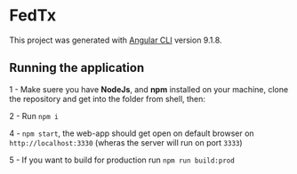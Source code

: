 # FedTx

This project was generated with [Angular CLI](https://github.com/angular/angular-cli) version 9.1.8.

## Running the application

1 - Make suere you have **NodeJs**, and **npm** installed on your machine, clone the repository and get into the folder from shell, then:

2 - Run `npm i`

4 - `npm start`, the web-app should get open on default browser on `http://localhost:3330` (wheras the server will run on port `3333`)

5 - If you want to build for production run `npm run build:prod`